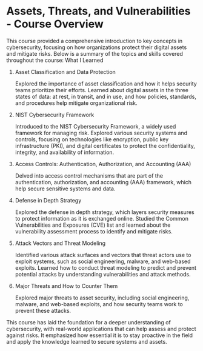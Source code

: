 # Assets, Threats, and Vulnerabilities - Course Overview

This course provided a comprehensive introduction to key concepts in cybersecurity, focusing on how organizations protect their digital assets and mitigate risks. Below is a summary of the topics and skills covered throughout the course:
What I Learned
1. Asset Classification and Data Protection

    Explored the importance of asset classification and how it helps security teams prioritize their efforts.
    Learned about digital assets in the three states of data: at rest, in transit, and in use, and how policies, standards, and procedures help mitigate organizational risk.

2. NIST Cybersecurity Framework

    Introduced to the NIST Cybersecurity Framework, a widely used framework for managing risk.
    Explored various security systems and controls, focusing on technologies like encryption, public key infrastructure (PKI), and digital certificates to protect the confidentiality, integrity, and availability of information.

3. Access Controls: Authentication, Authorization, and Accounting (AAA)

    Delved into access control mechanisms that are part of the authentication, authorization, and accounting (AAA) framework, which help secure sensitive systems and data.

4. Defense in Depth Strategy

    Explored the defense in depth strategy, which layers security measures to protect information as it is exchanged online.
    Studied the Common Vulnerabilities and Exposures (CVE) list and learned about the vulnerability assessment process to identify and mitigate risks.

5. Attack Vectors and Threat Modeling

    Identified various attack surfaces and vectors that threat actors use to exploit systems, such as social engineering, malware, and web-based exploits.
    Learned how to conduct threat modeling to predict and prevent potential attacks by understanding vulnerabilities and attack methods.

6. Major Threats and How to Counter Them

    Explored major threats to asset security, including social engineering, malware, and web-based exploits, and how security teams work to prevent these attacks.

This course has laid the foundation for a deeper understanding of cybersecurity, with real-world applications that can help assess and protect against risks. It emphasized how essential it is to stay proactive in the field and apply the knowledge learned to secure systems and assets.

